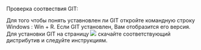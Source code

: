 Проверка соотвествия GIT:

Для того чтобы понять уставновлен ли GIT откройте командную строку Windows : Win + R.
Если GIT установлен, Вам отобразится его версия.
Для установки GIT на страницу ![](./https://git-scm.com/download/win) скачайте соответствующий дистрибутив и следуйте инструкциям.